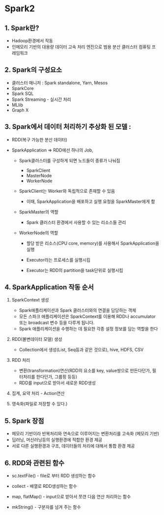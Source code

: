 # Spark2

## 1. Spark란?

- Hadoop환경에서 작동
- 인메모리 기반의 대용량 데이터 고속 처리 엔진으로 범용 분산 클러스터 컴퓨팅 프레임워크



## 2. Spark의 구성요소

- 클러스터 매니저 : Spark standalone, Yarn, Mesos
- SparkCore 
- Spark SQL
- Spark Streaming - 실시간 처리
- MLlib
- Graph X



## 3. Spark에서 데이터 처리하기 추상화 된 모델 :

- RDD(복구 가능한 분산 데이터)

- SparkApplication => RDD에선 하나의 Job, 

  - Spark클러스터를 구성하게 되면 노드들이 종류가 나눠짐

    - SparkClient
    - MasterNode
    - WorkerNode

  - SparkClient는 Worker와 독립적으로 존재할 수 있음

    - 이때, SparkApplication을 배포하고 실행 요청을 SparkMaster에게 함

  - SparkMaster의 역할

    - Spark 클러스터 환경에서 사용할 수 있는 리소스들 관리

  - WorkerNode의 역할

    - 할당 받은 리소스(CPU core, memory)를 사용해서 SparkApplication을 실행

    - Executor라는 프로세스를 실행시킴
    - Executor는 RDD의 partition을 task단위로 실행시킴

## 4. SparkApplication 작동 순서

1. SparkContext 생성
   - Spark애플리케이션과 Spark 클러스터와의 연결을 담당하는 객체
   - 모든 스파크 애플리케이션은 SparkContext를 이용해 RDD나 accumulator 또는 broadcast 변수 등을 다루게 됩니다.
   - Spark 애플리케이션을 수행하는 데 필요한 각종 설정 정보를 담는 역할을 한다

2. RDD(불변데이터 모델) 생성
   - Collection에서 생성(List, Seq등과 같은 것으로), hive, HDFS, CSV

3. RDD 처리
   - 변환(transformation)연산(RDD의 요소를 key, value쌍으로 만든다던가, 필터처리를 한다던가, 그룹핑 등등)
   - RDD를 input으로 받아서 새로운 RDD생성

4. 집계, 요약 처리 - Action연산
5. 영속화(파일로 저장할 수 있다.)

## 5. Spark 장점

- 메모리 기반이라 반복처리와 연속으로 이루어지는 변환처리를 고속화 (메모리 기반)
- 딥러닝, 머신러닝등의 실행환경에 적합한 환경 제공
- 서로 다른 실행환경과 구조, 데이터들의 처리에 대해서 통합 환경 제공



## 6. RDD와 관련된 함수

- sc.textFile() - file로 부터 RDD 생성하는 함수

- collect - 배열로 RDD생성하는 함수

- map, flatMap() - input으로 받아서 쪼갠 다음 연산 처리하는 함수
- mkString() - 구분자를 넘겨 주는 함수